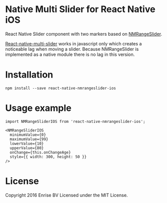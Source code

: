 # Native Multi Slider for React Native iOS 

React Native Slider component with two markers based on [NMRangeSlider](https://github.com/mvelikov/NMRangeSlider).

[React-native-multi-slider](https://github.com/JackDanielsAndCode/react-native-multi-slider) 
works in javascript only which creates a noticeable lag when moving a 
slider. Because NMRangeSlider is implemented as a native module there is no lag in this version.

# Installation

```
npm install --save react-native-nmrangeslider-ios
```

# Usage example

```
import NMRangeSliderIOS from 'react-native-nmrangeslider-ios';

<NMRangeSliderIOS
  minimumValue={0}
  maximumValue={99}
  lowerValue={10}
  upperValue={80}
  onChange={this.onChangeAge}
  style={{ width: 300, height: 50 }}
/>
```

# License

Copyright 2016 Enrise BV
Licensed under the MIT License.

